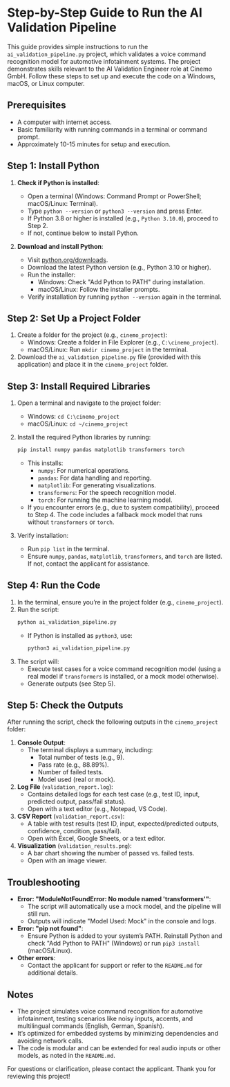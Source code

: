 # Step-by-Step Guide to Run the AI Validation Pipeline

This guide provides simple instructions to run the `ai_validation_pipeline.py` project, which validates a voice command recognition model for automotive infotainment systems. The project demonstrates skills relevant to the AI Validation Engineer role at Cinemo GmbH. Follow these steps to set up and execute the code on a Windows, macOS, or Linux computer.

## Prerequisites
- A computer with internet access.
- Basic familiarity with running commands in a terminal or command prompt.
- Approximately 10-15 minutes for setup and execution.

## Step 1: Install Python
1. **Check if Python is installed**:
   - Open a terminal (Windows: Command Prompt or PowerShell; macOS/Linux: Terminal).
   - Type `python --version` or `python3 --version` and press Enter.
   - If Python 3.8 or higher is installed (e.g., `Python 3.10.0`), proceed to Step 2.
   - If not, continue below to install Python.

2. **Download and install Python**:
   - Visit [python.org/downloads](https://www.python.org/downloads/).
   - Download the latest Python version (e.g., Python 3.10 or higher).
   - Run the installer:
     - Windows: Check "Add Python to PATH" during installation.
     - macOS/Linux: Follow the installer prompts.
   - Verify installation by running `python --version` again in the terminal.

## Step 2: Set Up a Project Folder
1. Create a folder for the project (e.g., `cinemo_project`):
   - Windows: Create a folder in File Explorer (e.g., `C:\cinemo_project`).
   - macOS/Linux: Run `mkdir cinemo_project` in the terminal.
2. Download the `ai_validation_pipeline.py` file (provided with this application) and place it in the `cinemo_project` folder.

## Step 3: Install Required Libraries
1. Open a terminal and navigate to the project folder:
   - Windows: `cd C:\cinemo_project`
   - macOS/Linux: `cd ~/cinemo_project`
2. Install the required Python libraries by running:
   ```bash
   pip install numpy pandas matplotlib transformers torch
   ```
   - This installs:
     - `numpy`: For numerical operations.
     - `pandas`: For data handling and reporting.
     - `matplotlib`: For generating visualizations.
     - `transformers`: For the speech recognition model.
     - `torch`: For running the machine learning model.
   - If you encounter errors (e.g., due to system compatibility), proceed to Step 4. The code includes a fallback mock model that runs without `transformers` or `torch`.

3. Verify installation:
   - Run `pip list` in the terminal.
   - Ensure `numpy`, `pandas`, `matplotlib`, `transformers`, and `torch` are listed. If not, contact the applicant for assistance.

## Step 4: Run the Code
1. In the terminal, ensure you’re in the project folder (e.g., `cinemo_project`).
2. Run the script:
   ```bash
   python ai_validation_pipeline.py
   ```
   - If Python is installed as `python3`, use:
     ```bash
     python3 ai_validation_pipeline.py
     ```
3. The script will:
   - Execute test cases for a voice command recognition model (using a real model if `transformers` is installed, or a mock model otherwise).
   - Generate outputs (see Step 5).

## Step 5: Check the Outputs
After running the script, check the following outputs in the `cinemo_project` folder:
1. **Console Output**:
   - The terminal displays a summary, including:
     - Total number of tests (e.g., 9).
     - Pass rate (e.g., 88.89%).
     - Number of failed tests.
     - Model used (real or mock).
2. **Log File** (`validation_report.log`):
   - Contains detailed logs for each test case (e.g., test ID, input, predicted output, pass/fail status).
   - Open with a text editor (e.g., Notepad, VS Code).
3. **CSV Report** (`validation_report.csv`):
   - A table with test results (test ID, input, expected/predicted outputs, confidence, condition, pass/fail).
   - Open with Excel, Google Sheets, or a text editor.
4. **Visualization** (`validation_results.png`):
   - A bar chart showing the number of passed vs. failed tests.
   - Open with an image viewer.

## Troubleshooting
- **Error: "ModuleNotFoundError: No module named 'transformers'"**:
  - The script will automatically use a mock model, and the pipeline will still run.
  - Outputs will indicate "Model Used: Mock" in the console and logs.
- **Error: "pip not found"**:
  - Ensure Python is added to your system’s PATH. Reinstall Python and check "Add Python to PATH" (Windows) or run `pip3 install` (macOS/Linux).
- **Other errors**:
  - Contact the applicant for support or refer to the `README.md` for additional details.

## Notes
- The project simulates voice command recognition for automotive infotainment, testing scenarios like noisy inputs, accents, and multilingual commands (English, German, Spanish).
- It’s optimized for embedded systems by minimizing dependencies and avoiding network calls.
- The code is modular and can be extended for real audio inputs or other models, as noted in the `README.md`.

For questions or clarification, please contact the applicant. Thank you for reviewing this project!